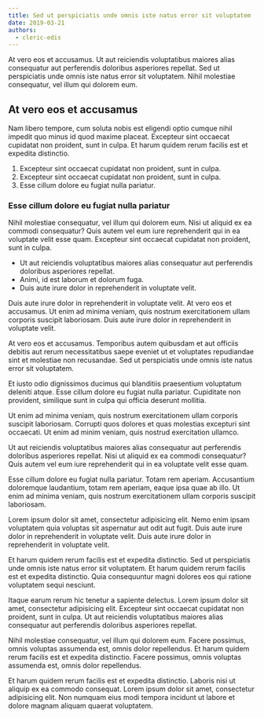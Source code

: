 ```yaml
---
title: Sed ut perspiciatis unde omnis iste natus error sit voluptatem
date: 2019-03-21
authors:
  - cleric-edis
---
```


At vero eos et accusamus. Ut aut reiciendis voluptatibus maiores alias consequatur aut perferendis doloribus asperiores repellat. Sed ut perspiciatis unde omnis iste natus error sit voluptatem. Nihil molestiae consequatur, vel illum qui dolorem eum.

## At vero eos et accusamus

Nam libero tempore, cum soluta nobis est eligendi optio cumque nihil impedit quo minus id quod maxime placeat. Excepteur sint occaecat cupidatat non proident, sunt in culpa. Et harum quidem rerum facilis est et expedita distinctio.

1. Excepteur sint occaecat cupidatat non proident, sunt in culpa.
2. Excepteur sint occaecat cupidatat non proident, sunt in culpa.
3. Esse cillum dolore eu fugiat nulla pariatur.

### Esse cillum dolore eu fugiat nulla pariatur

Nihil molestiae consequatur, vel illum qui dolorem eum. Nisi ut aliquid ex ea commodi consequatur? Quis autem vel eum iure reprehenderit qui in ea voluptate velit esse quam. Excepteur sint occaecat cupidatat non proident, sunt in culpa.

- Ut aut reiciendis voluptatibus maiores alias consequatur aut perferendis doloribus asperiores repellat.
- Animi, id est laborum et dolorum fuga.
- Duis aute irure dolor in reprehenderit in voluptate velit.

Duis aute irure dolor in reprehenderit in voluptate velit. At vero eos et accusamus. Ut enim ad minima veniam, quis nostrum exercitationem ullam corporis suscipit laboriosam. Duis aute irure dolor in reprehenderit in voluptate velit.

At vero eos et accusamus. Temporibus autem quibusdam et aut officiis debitis aut rerum necessitatibus saepe eveniet ut et voluptates repudiandae sint et molestiae non recusandae. Sed ut perspiciatis unde omnis iste natus error sit voluptatem.

Et iusto odio dignissimos ducimus qui blanditiis praesentium voluptatum deleniti atque. Esse cillum dolore eu fugiat nulla pariatur. Cupiditate non provident, similique sunt in culpa qui officia deserunt mollitia.

Ut enim ad minima veniam, quis nostrum exercitationem ullam corporis suscipit laboriosam. Corrupti quos dolores et quas molestias excepturi sint occaecati. Ut enim ad minim veniam, quis nostrud exercitation ullamco.

Ut aut reiciendis voluptatibus maiores alias consequatur aut perferendis doloribus asperiores repellat. Nisi ut aliquid ex ea commodi consequatur? Quis autem vel eum iure reprehenderit qui in ea voluptate velit esse quam.

Esse cillum dolore eu fugiat nulla pariatur. Totam rem aperiam. Accusantium doloremque laudantium, totam rem aperiam, eaque ipsa quae ab illo. Ut enim ad minima veniam, quis nostrum exercitationem ullam corporis suscipit laboriosam.

Lorem ipsum dolor sit amet, consectetur adipisicing elit. Nemo enim ipsam voluptatem quia voluptas sit aspernatur aut odit aut fugit. Duis aute irure dolor in reprehenderit in voluptate velit. Duis aute irure dolor in reprehenderit in voluptate velit.

Et harum quidem rerum facilis est et expedita distinctio. Sed ut perspiciatis unde omnis iste natus error sit voluptatem. Et harum quidem rerum facilis est et expedita distinctio. Quia consequuntur magni dolores eos qui ratione voluptatem sequi nesciunt.

Itaque earum rerum hic tenetur a sapiente delectus. Lorem ipsum dolor sit amet, consectetur adipisicing elit. Excepteur sint occaecat cupidatat non proident, sunt in culpa. Ut aut reiciendis voluptatibus maiores alias consequatur aut perferendis doloribus asperiores repellat.

Nihil molestiae consequatur, vel illum qui dolorem eum. Facere possimus, omnis voluptas assumenda est, omnis dolor repellendus. Et harum quidem rerum facilis est et expedita distinctio. Facere possimus, omnis voluptas assumenda est, omnis dolor repellendus.

Et harum quidem rerum facilis est et expedita distinctio. Laboris nisi ut aliquip ex ea commodo consequat. Lorem ipsum dolor sit amet, consectetur adipisicing elit. Non numquam eius modi tempora incidunt ut labore et dolore magnam aliquam quaerat voluptatem.
